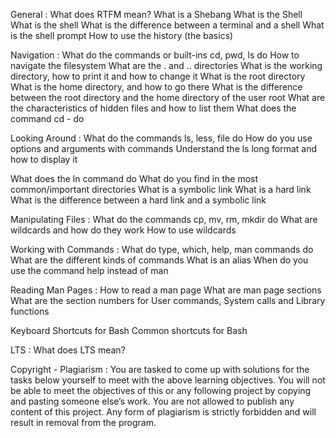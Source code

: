 General :
What does RTFM mean?
What is a Shebang
What is the Shell
What is the shell
What is the difference between a terminal and a shell
What is the shell prompt
How to use the history (the basics)

Navigation :
What do the commands or built-ins cd, pwd, ls do
How to navigate the filesystem
What are the . and .. directories
What is the working directory, how to print it and how to change it
What is the root directory
What is the home directory, and how to go there
What is the difference between the root directory and the home directory of the user root
What are the characteristics of hidden files and how to list them
What does the command cd - do

Looking Around :
What do the commands ls, less, file do
How do you use options and arguments with commands
Understand the ls long format and how to display it

What does the ln command do
What do you find in the most common/important directories
What is a symbolic link
What is a hard link
What is the difference between a hard link and a symbolic link


Manipulating Files :
What do the commands cp, mv, rm, mkdir do
What are wildcards and how do they work
How to use wildcards

Working with Commands :
What do type, which, help, man commands do
What are the different kinds of commands
What is an alias
When do you use the command help instead of man

Reading Man Pages :
How to read a man page
What are man page sections
What are the section numbers for User commands, System calls and Library functions

Keyboard Shortcuts for Bash
Common shortcuts for Bash

LTS :
What does LTS mean?

Copyright - Plagiarism :
You are tasked to come up with solutions for the tasks below yourself to meet with the above learning objectives.
You will not be able to meet the objectives of this or any following project by copying and pasting someone else’s work.
You are not allowed to publish any content of this project.
Any form of plagiarism is strictly forbidden and will result in removal from the program.
